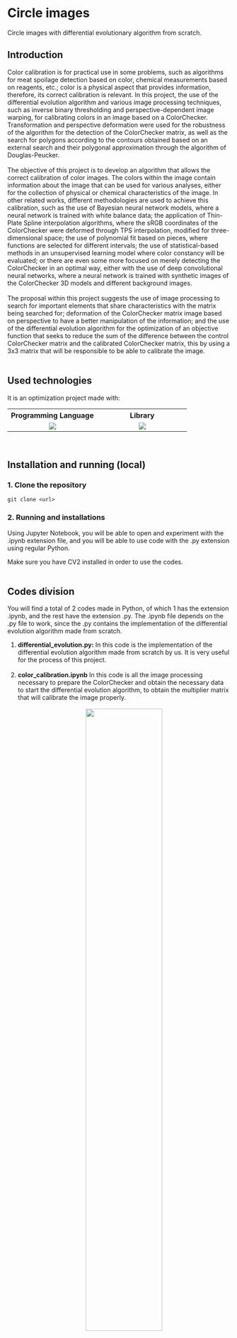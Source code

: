<h1><b>Circle images</b></h1>

Circle images with differential evolutionary algorithm from scratch.<br>

<h2><b>Introduction</b></h2>

Color calibration is for practical use in some problems, such as algorithms for meat spoilage detection based on color, chemical measurements based on reagents, etc.; color is a physical aspect that provides information, therefore, its correct calibration is relevant. In this project, the use of the differential evolution algorithm and various image processing techniques, such as inverse binary thresholding and perspective-dependent image warping, for calibrating colors in an image based on a ColorChecker. Transformation and perspective deformation were used for the robustness of the algorithm for the detection of the ColorChecker matrix, as well as the search for polygons according to the contours obtained based on an external search and their polygonal approximation through the algorithm of Douglas-Peucker.<br><br>
The objective of this project is to develop an algorithm that allows the correct calibration of color images. The colors within the image contain information about the image that can be used for various analyses, either for the collection of physical or chemical characteristics of the image. In other related works, different methodologies are used to achieve this calibration, such as the use of Bayesian neural network models, where a neural network is trained with white balance data; the application of Thin-Plate Spline interpolation algorithms, where the sRGB coordinates of the ColorChecker were deformed through TPS interpolation, modified for three-dimensional space; the use of polynomial fit based on pieces, where functions are selected for different intervals; the use of statistical-based methods in an unsupervised learning model where color constancy will be evaluated; or there are even some more focused on merely detecting the ColorChecker in an optimal way, either with the use of deep convolutional neural networks, where a neural network is trained with synthetic images of the ColorChecker 3D models and different background images.<br><br>
The proposal within this project suggests the use of image processing to search for important elements that share characteristics with the matrix being searched for; deformation of the ColorChecker matrix image based on perspective to have a better manipulation of the information; and the use of the differential evolution algorithm for the optimization of an objective function that seeks to reduce the sum of the difference between the control ColorChecker matrix and the calibrated ColorChecker matrix, this by using a 3x3 matrix that will be responsible to be able to calibrate the image.<br><br>

<h2><b>Used technologies</b></h2>

It is an optimization project made with:

<table align="center">
    <tr>
        <th align="center" style="text-align: center" width="50%">
            Programming Language
        </th>
        <th align="center" style="text-align: center" width="50%">
            Library
        </th>
    </tr>
    <tr>
        <td align="center" width="50%">
            <img src="https://img.shields.io/badge/python-blue.svg?style=for-the-badge&logo=python&logoColor=white">
        </td>
        <td align="center" width="50%">
            <img src="https://img.shields.io/badge/cv2-ab33c6.svg?style=for-the-badge">
        </td>
    </tr>
</table>
<br>

<h2><b>Installation and running (local)</b></h2>

### 1. Clone the repository
```
git clone <url>
```

### 2. Running and installations
Using Jupyter Notebook, you will be able to open and experiment with the .ipynb extension file, and you will be able to use code with the .py extension using regular Python.

Make sure you have CV2 installed in order to use the codes.
<br><br>

<h2><b>Codes division</b></h2>

You will find a total of 2 codes made in Python, of which 1 has the extension .ipynb, and the rest have the extension .py. The .ipynb file depends on the .py file to work, since the .py contains the implementation of the differential evolution algorithm made from scratch.

<ol>
    <li>
        <b>differential_evolution.py:</b>
        In this code is the implementation of the differential evolution algorithm made from scratch by us. It is very useful for the process of this project.<br><br>
    </li>
    <li>
        <b>color_calibration.ipynb</b> In this code is all the image processing necessary to prepare the ColorChecker and obtain the necessary data to start the differential evolution algorithm, to obtain the multiplier matrix that will calibrate the image properly.<br><br>
        <div align="center">
            <img width="60%" src="https://github.com/ASASauqui/Color-calibration/blob/main/readme_images/codes/1.png?raw=true" />
            <p>Images comparison.</p>
        </div><br>
    </li>
</ol>
<br>

<h2><b>Folders division</b></h2>

In total there are 2 folders, the one with the name "datasets" and the one with the name "manuscript".

<ol>
    <li>
        <b>datasets:</b> In the "datasets" folder we have images, either of the control matrix and the images that we want to calibrate. The "control_color_checker.jpg" and "c.jpg" images are our control matrices that have an adequate calibration in a good lighting environment, and the other images are to test the algorithm.<br><br>
    </li>
    <li>
        <b>manuscript:</b> In the "manuscript" folder there is an IEEE format manuscript that explains in detail the methodology of this project. If you want to know more, read this article.
    </li>
</ol>
<br><br>

<h2><b>Methodology</b></h2>

Below is a full explanation of the methodology used.

<h3><b>1. Color matrix extraction</b></h3>
<ul>
    <li>
        <b>A. Load images</b><br>
        Firstly, you need to load the two images to be used, the image that contains the control matrix and another image which will contain the same matrix, but in a different context (different lighting and position). Once these images are loaded, you can proceed to extract the color matrix.<br><br>
        <div align="center">
            <img width="50%" src="https://github.com/ASASauqui/Color-calibration/blob/main/readme_images/methodology/1.png?raw=true" />
            <p>Control matrix and the image to calibrate.</p>
        </div><br>
    </li>
    <li>
        <b>B. Cut matrix</b><br>
        This is a method that receives the image where the color matrix is located, which you want to cut in order to extract the information. This method must be applied for both images.<br><br>
        Firstly, the area of the image (height x width) is obtained, this for later steps. In order to do a good image processing, the image must be transformed to a gray scale, and after that apply an inverse binary thresholding, it has to be inverse so that the matrix is taken with values of 1, otherwise it will take parts that are not wanted.<br><br>
        <div align="center">
            <img width="50%" src="https://github.com/ASASauqui/Color-calibration/blob/main/readme_images/methodology/2.png?raw=true" />
            <p>Inversely thresholded images.</p>
        </div><br>
        Once this thresholding has been applied, an algorithm must be applied to search for the contours present in the image, but, since it is only desired to find the matrix in its entirety, this search for contours has to be for those external contours that do not belong to another contour, that is, look for contours that do not depend on others. With this, the matrix can be isolated for later location.<br><br>
        Once all the possible contours have been obtained, the following must be applied for each of them:<br><br>
        <ol>
            <li>
                Get the area of the contour.
            </li>
            <li>
                Calculate the perimeter of the contour by calculating the length of the curve:
                <p align="center">
                    Ɛ = 0.018 * Arc Length of the contour
                </p>
                Where Ɛ is the precision to compute a figure approximation.<br>
            </li>
            <li>
                Approximate a curve polygon or polygon with another curve/polygon with fewer vertices, so that the distance between them is less than or equal to the specified precision. This is done by using the Douglas-Peucker algorithm. With this you can find the number of vertices of the polygon.
            </li>
            <li>
                Once the number of vertices of the contour is obtained, those contours that are not suitable to be a matrix can be cleaned, those that are must have 4 vertices to comply with the shape of a rectangle. In addition, it must be verified that the area of said contour is greater than 1% of the total area of the image, this to eliminate tiny garbage contours that are usually generated in the search step for external contours. Now, the normal thing is that the contour of the largest area of the image that meets these conditions must be the color matrix, since the other contours do not have that shape or considerable size.
            </li>
        </ol><br>
        Having found the best candidate (which should be the color matrix), we can proceed to the image transformation part of the matrix.<br><br>
        <div align="center">
            <img width="50%" src="https://github.com/ASASauqui/Color-calibration/blob/main/readme_images/methodology/3.png?raw=true" />
            <p>ColorChecker detected.</p>
        </div><br>
    </li>
</ul>

<h3><b>2. Transformation of the matrix</b></h3>

A deformation process will be applied to the matrix cut or extracted from the image so that, regardless of the angle at which said matrix is, it remains in a flat context for better manipulation for data extraction.<br><br>
Firstly, the coordinates of the vertices of said matrix must be arranged to your liking, in this case the order must be clockwise, starting from the upper left vertex, that is: Top-Left, Top-Right, Bottom-Right, Bottom-Left.<br><br>
Once these vertices are arranged in the desired order, the dimensions where the image of the deformed matrix will reside must be created. In this case, the distances between two points must be obtained, obtaining the width A and B, and the height A and B, this is because a perfect rectangle cannot always result, normally it will have the shape of a trapezoid.<br><br>
<div align="center">
    <img width="50%" src="https://latex.codecogs.com/svg.latex?\Large&space;width_A=\sqrt{(BottomRight_x-BottomLeft_x)^2+(BottomRight_y-BottomLeft_y)^2}"/>
    <img width="50%" src="https://latex.codecogs.com/svg.latex?\Large&space;width_B=\sqrt{(TopRight_x-TopLeft_x)^2+(TopRight_y-TopLeft_y)^2}"/>
    <img width="50%" src="https://latex.codecogs.com/svg.latex?\Large&space;height_A=\sqrt{(TopRight_x-BottomRight_x)^2+(TopRight_y-BottomRight_y)^2}"/>
    <img width="50%" src="https://latex.codecogs.com/svg.latex?\Large&space;height_B=\sqrt{(TopLeft_x-BottomLeft_x)^2+(TopLeft_y-BottomLeft_y)^2}"/>
</div><br>
As the final image is intended to be a rectangle that maintains the proportions of the matrix, the maximum value must be taken for each width and each height.<br><br>

<p align="center">
    𝑚𝑎𝑥𝑊𝑖𝑑𝑡ℎ = 𝑚𝑎𝑥(𝑤𝑖𝑑𝑡ℎ<sub>A</sub>, 𝑤𝑖𝑑𝑡ℎ<sub>B</sub>)<br>
    𝑚𝑎𝑥𝐻𝑒𝑖𝑔ℎ𝑡 = 𝑚𝑎𝑥(ℎ𝑒𝑖𝑔ℎ𝑡<sub>A</sub>, ℎ𝑒𝑖𝑔ℎ𝑡<sub>B</sub>)
</p><br>

Once the maximum height and width values are obtained, an array can be made with the dimensions of the new image, following the order of clockwise and starting from the top left. Here you must put the values in which each vertex will be.<br><br>

<p align="center">
    𝑁𝑒𝑤𝐼𝑚𝑎𝑔𝑒 = < [0,0], [𝑚𝑎𝑥𝑊𝑖𝑑𝑡ℎ − 1,0], [𝑚𝑎𝑥𝑊𝑖𝑑𝑡ℎ − 1, 𝑚𝑎𝑥𝐻𝑒𝑖𝑔ℎ𝑡 − 1], [0, 𝑚𝑎𝑥𝐻𝑒𝑖𝑔ℎ𝑡 − 1] >
</p><br>

Once the maximum height and width values are obtained, a perspective transformation can be performed with the original points and the destination points. Having this, a perspective transformation algorithm is performed in order to provide you with more information about the required information of the given image.<br><br>
<div align="center">
    <img width="50%" src="https://github.com/ASASauqui/Color-calibration/blob/main/readme_images/methodology/4.png?raw=true" />
    <p>Control matrix and matrix to be calibrated with the perspective transformation.
</p>
</div><br>
To finish, simply resize the image to 800x500 pixels, this to have a constant image size for data extraction, otherwise it may vary in size and affect the last process.<br><br>

<h3><b>3. Taking of colors</b></h3>

A matrix 'm' of the size of the color matrix is created, which has 4 rows and 6 columns, therefore, it will be 4x6 in size.<br><br>

<div align="center">
    <img src="https://latex.codecogs.com/svg.latex?m=\begin{bmatrix}R1&G1&B1\\R2&G2&B2\\...&...&...\\R6&G6&B6\end{bmatrix}"/>
</div><br>

You must determine in which position (x, y) you want to start to extract the colors in the image of the flat matrix, in this case it was taken: x = 50, y = 50. And each extraction square will have a height and width of 10 pixels.<br><br>
All you have to do is increase the 'x' and 'y' by 135 pixels and 124 pixels respectively. The color matrix is made up of 4 rows and 6 columns, from there they must be increased.<br><br>
The region of the square from x<sub>i</sub> to x<sub>i</sub> + width, and from y<sub>i</sub> to y<sub>i</sub> + height is extracted.<br><br>

<p align="center">
    𝐶𝑜𝑙𝑜𝑟 𝑟𝑒𝑔𝑖𝑜𝑛 = 𝑖𝑚𝑔[𝑦<sub>i</sub> : 𝑦<sub>i</sub> + ℎ𝑒𝑖𝑔ℎ𝑡, 𝑥<sub>i</sub> : 𝑥<sub>i</sub> + 𝑤𝑖𝑑𝑡ℎ]
</p>
<div align="center">
    <img width="50%" src="https://github.com/ASASauqui/Color-calibration/blob/main/readme_images/methodology/5.png?raw=true" />
    <p>Extracted color regions.</p>
</div><br>

And, subsequently, the median of the values of said region of the image is taken for the RGB regions.<br><br>

<p align="center">
    𝑀𝑒𝑑𝑖𝑎𝑛 𝑐𝑜𝑙𝑜𝑟 = < 𝑚𝑒𝑑𝑖𝑎𝑛(𝑐𝑜𝑙𝑜𝑟 𝑟𝑒𝑔𝑖𝑜𝑛<sub>R</sub>), 𝑚𝑒𝑑𝑖𝑎𝑛(𝑐𝑜𝑙𝑜𝑟 𝑟𝑒𝑔𝑖𝑜𝑛<sub>G</sub>), 𝑚𝑒𝑑𝑖𝑎𝑛(𝑐𝑜𝑙𝑜𝑟 𝑟𝑒𝑔𝑖𝑜𝑛<sub>B</sub>) >
</p><br>

Said average value of the region must be the color that represents the color boxed in the matrix image, an average could also be made, but in this case the median was better chosen. With this average color obtained, it must be added to the matrix 'm' in position 'i'.<br><br>

<p align="center">
    𝑚<sub>i</sub> = 𝑀𝑒𝑑𝑖𝑎𝑛 𝑐𝑜𝑙𝑜r
</p><br>

In this way you can extract the information from the matrix of an image. Once the two matrices have been made (one for each given image), both the control matrix 'C' and the matrix to be calibrated 'Mo' can be used for the image calibration process.<br><br>

<h2><b>3. Differential evolution</b></h2>

The differential evolution algorithm is a stochastic search algorithm, which works through a population of solutions called vectors, of the type:

<p align="center">
    𝑥 = < 𝑥<sub>1</sub> , 𝑥<sub>2</sub> , ... , 𝑥<sub>n</sub> >
</p><br>

This algorithm is useful to explore different search areas and gradually move the population to better regions in the search space, it is based on 3 important steps: mutation, crossover and selection of survivors.<br><br>
In the mutation, for each individual x<sub>i</sub>, another called v<sub>i</sub> is generated.<br>

<p align="center">
    𝑣<sub>i</sub> = 𝑥<sup>r1</sup> + 𝐹(𝑥<sup>r2</sup> − 𝑥<sup>r3</sup> )
</p><br>

Where F is a random number between 0 and 2.

Later, in the crossover, what is sought is to combine the original vector x<sub>i</sub> with the previously created v<sub>i</sub> for the emergence of another vector called u<sub>i</sub>. This combination is made interleaved from the index 0 to k, and the decision to take for u<sub>ik</sub> the x<sub>ij</sub> or the v<sub>ij</sub>, is made by means of a probability 'Cr', which in this case is 0.5.<br><br>

<div align="center">
    <img width="50%" src="https://latex.codecogs.com/svg.latex?\Large&space;u_{k}^{i}=\begin{cases}v_{k}^{i},&if\;rand(0,1)\leq Cr\;\\x_{k}^{i},&otherwise\end{cases}"/>
</div><br>

And finally, in the selection of survivors, the best individual between xi and ui is selected for a tournament, and the one who survives will be part of the next generation.<br><br>

<p align="center">
    𝑥<sub>i</sub> = 𝑏𝑒𝑠𝑡(𝑥<sub>i</sub> , 𝑢<sub>i</sub>)
</p><br>

<ul>
    <li>
        <b>A. Objective function</b><br>
        What is sought to do to solve this problem is to minimize the sum of the difference between the image of the control ColorChecker matrix (I<sub>1</sub>), and the product between the image of the ColorChecker matrix that is being calibrated (I<sub>2</sub>) with the proposed matrix 'm', this will be taken as the objective function that will serve in the differential evolution algorithm, only the difference will be absolute.<br><br>
        <div width="50%" align="center">
            <img src="https://latex.codecogs.com/svg.latex?\Large&space;f(I_1,I_2,m)=\sum\left|I_1-(I_2\cdot m)\right|"/>
        </div><br>
    </li>
    <li>
        <b>B. Parameters</b><br>
        In this proposal, the representation of the population will be a vector of size 9, since what is sought is to optimize a 3x3 matrix 'm', which is what will be used to calibrate the image.<br><br>
        The bounds that will be used to limit the values proposed by the differential evolution algorithm range from -2 to 2, these values were taken since, when running this algorithm previously, it was possible to observe that they varied between these values, so they were selected. and they were put to improve the work of the algorithm.<br><br>
        The population size used was 30, with 1000 generations and a crossover probability of 0.5.<br><br>
    </li>
    <li>
        <b>C. Process</b><br>
        The differential evolution algorithm is called, and based on the array 'P' obtained, the function is called to calibrate the image based on the array 'P' transformed into the 3x3 matrix 'm'.<br><br>
        <p align="center">
            𝐶𝑎𝑙𝑖𝑏𝑟𝑎𝑡𝑒𝑑 𝐼𝑚𝑎𝑔𝑒 = 𝐼𝑚𝑎𝑔𝑒 𝑡𝑜 𝑐𝑎𝑙𝑖𝑏𝑟𝑎𝑡𝑒 ∙ m
        </p><br>
        Once this is done, the image is calibrated with respect to the matrix 'm' and the process is finished.<br><br>
    </li>
</ul>



<h2><b>4. Results</b></h2>

The proposed algorithm was run 100 times, where the following information could be collected.<br><br>

<div align="center">
    <img width="50%" src="https://github.com/ASASauqui/Color-calibration/blob/main/readme_images/methodology/4.png?raw=true" />
    <p>Control matrix and matrix to be calibrated with the perspective transformation.
</p><br>

Of those 100 given runs, the best result was run number 48, which obtained a fitness of 1284.0, corresponding to the matrix:<br><br>

<div width="50%" align="center">
    <img src="https://latex.codecogs.com/svg.latex?\Large&space;\begin{bmatrix}1.4785&-0.1431&-0.10365\\0.0565&1.4331&-1.1011\\-0.2031&-0.1527&2.0\end{bmatrix}"/>
</div><br>

While the worst result of those 100 runs was attempt number 45, which obtained a fitness of 1295.0 whose matrix was:<br><br>

<div width="50%" align="center">
    <img src="https://latex.codecogs.com/svg.latex?\Large&space;\begin{bmatrix}1.5273&-0.1431&-0.10365\\0.0565&1.4331&-1.1011\\-0.2031&-0.1527&2.0\end{bmatrix}"/>
</div><br>

As can be seen, the results of the extremes are almost identical, both in the fitness and in the matrix, it only varies in the value [0,0] of the matrix; this small difference caused an 11-point variation in fitness, which is very small.<br><br>

The mean and median of these 100 results are equivalent, the mean was 1288.57 and the median was 1288.0, only 0.57 difference, so this was the most obtained result. While the standard deviation indicates that there was not much variation between results, giving a deviation of 2.467.<br><br>

The calibrated images based on these calibration matrices compared with the original image are the following:<br><br>

It can be seen that both the worst and the best solutions obtained very good results. The control matrix, being a digital image, seeks to make the colors more vivid by being 100% faithful to the original. Although a calibration that is identical to the control matrix was not achieved, very positive changes were made.<br><br>

The result matrices, in comparison with the control matrix and with the matrix that was sought to be calibrated at the beginning, are seen as follows:<br><br>

As previously mentioned, both the worst and the best solutions have very good results, so there is not much change.<br><br>


<div align="center">
    <img width="40%" src="https://github.com/ASASauqui/Car-license-plate-detector-and-reader/blob/main/Readme%20Images/methodology/methodology_9.png?raw=true" />
    <p>Some predictions.</p>
</div>
